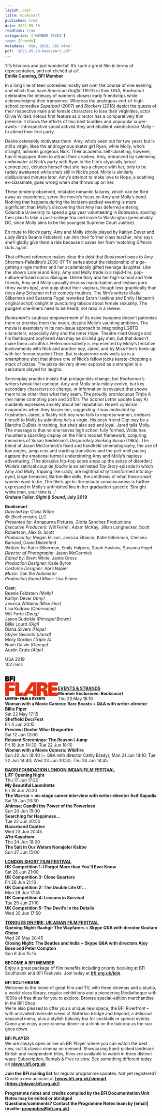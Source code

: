 ```yaml
---
layout: post
title: Booksmart
published: true
date: 2021-05-20
readtime: true
categories: ['MEMBER PICKS']
tags: [Comedy]
metadata: 'USA, 2019, 102 mins'
pdf: '2021-05-20-booksmart.pdf'
---
```

‘It’s hilarious and just wonderful! It’s such a great film in terms of representation, and not clichéd at all’.<br>
**Emilie Cunning, BFI Member**

In a long line of teen comedies mostly set over the course of one evening, and which thus have _American Graffiti_ (1973) in their DNA, _Booksmart_ celebrates the intimacy of women’s closest early friendships while acknowledging their transience. Whereas the analogous end-of-high-school comedies _Superbad_ (2007) and _Blockers_ (2018) depict the quests of their respective male and female characters to lose their virginities, actor Olivia Wilde’s riotous first feature as director has a comparatively thin premise: it shows the efforts of two best buddies and unpopular super-swots – introspective social activist Amy and ebullient valedictorian Molly – to attend their first party.

Desire ostensibly motivates them. Amy, who’s been out for two years but is still a virgin, likes the androgynous skater girl Ryan, while Molly, who’s straight, admires gorgeous Nick. Their academic self-closeting, however, has ill equipped them to attract their crushes. Amy, entranced by swimming underwater at Nick’s party with Ryan in the film’s atypically lyrical centrepiece, deludes herself that she has a chance with her, only to be rudely awakened while she’s still in Nick’s pool. Molly is similarly disillusioned minutes later. Amy’s attempt to make love to Hope, a scathing ex-classmate, goes wrong when she throws up on her.

These tenderly observed, relatable romantic failures, which can be filed away as experience, serve the movie’s focus on Amy and Molly’s bond. Nothing that happens during the incident-packed evening is more significant than Molly’s discovering that Amy has deferred entering Columbia University to spend a gap year volunteering in Botswana, spoiling their plan to take a post-college trip and move to Washington (presumably DC, since Molly aims to be the youngest Supreme Court Justice).

En route to Nick’s party, Amy and Molly (drolly played by Kaitlyn Dever and _Lady Bird_’s Beanie Feldstein) run into their former class teacher, who says she’ll gladly give them a ride because it saves her from ‘watching _Gilmore  Girls_ again’.

That offhand reference makes clear the debt that _Booksmart_ owes to Amy Sherman-Palladino’s 2000-07 TV series about the relationship of a go-getting single mother and her academically gifted teenage daughter. Like the show’s Lorelai and Rory, Amy and Molly trade in a rapid-fire, pop-culture-infused comic dialogue. Unlike Rory and her high-school and Yale friends, Amy and Molly casually discuss masturbation and lesbian porn (Amy wants tips), and quip about their vaginas, though less graphically than does Amy Schumer in her comedy routines. The film’s writers (Katie Silberman and Susanna Fogel reworked Sarah Haskins and Emily Halpern’s original script) delight in puncturing taboos about female sexuality. The pungent one-liners need to be heard, not read in a review.

_Booksmart_'s cautious empowerment of its naive twosome doesn’t patronise them or promise them the moon, despite Molly’s vaunting ambition. The movie is exemplary in its non-issue approach to integrating LGBTQ characters, especially Amy and the loner Hope. Theatre-mad George and his flamboyant boyfriend Alan may be clichéd gay men, but that doesn’t make them untruthful. Heteronormativity is represented by Molly’s tentative involvements with Nick and another boy, Jared, and by Miss Fine’s hook-up with her former student Theo. But testosterone only wells up in a smartphone shot that shows one of Nick’s fellow jocks karate-chopping a stack of pizzas. The pizza delivery driver exposed as a strangler is a caricature played for laughs.

Screenplay practice insists that protagonists change, but _Booksmart_’s writers tweak that concept. Amy and Molly only mildly evolve, but key secondary characters do change, or information is revealed that shows them to be other than what they seem. The proudly promiscuous Triple A (her name connoting porn and 2010’s _The Scarlet Letter_ update Easy A) suddenly expresses anxiety about her reputation. Hope’s cynicism evaporates when Amy kisses her, suggesting it was motivated by frustration. Jared, a flashy rich boy who fails to impress women, endears himself to Molly by admitting he’s a virgin. His posh friend Gigi may be a Blanche DuBois in training, but she’s also sad and loyal, Jared tells Molly. The message is that no one leaves high school fully formed. Wilde has mounted a sparkling display on the film’s modest framework, conjuring memories of Susan Seidelman’s _Desperately Seeking Susan_ (1985). The blend of Jason McCormick’s fixed and handheld cinematography, the use of low angles, jump cuts and startling transitions and the pell-mell pacing capture the emotional turmoil underpinning Amy and Molly’s hapless adventuring. (The abrasive hip-hop score amps up the sense of disorder.) Wilde’s satirical _coup de foudre_ is an animated _Toy Story_ episode in which Amy and Molly, tripping like crazy, are nightmarishly transformed into big-eyed, large-breasted, Barbie-like dolls, the antithesis of what these smart women want to be. The film’s up-to-the-minute consciousness is further expressed in Molly’s unfinished line in her graduation speech: ‘Straight white men, your  time is…’<br>
**Graham Fuller, _Sight & Sound_, July 2019**



**Booksmart**<br>
_Directed by_: Olivia Wilde<br>
©: Biochemistry LLC<br>
_Presented by_: Annapurna Pictures, Gloria Sanchez Productions<br>
_Executive Producers_: Will Ferrell, Adam McKay, Jillian Longnecker, Scott Robertson, Alex G. Scott<br>
_Produced by_: Megan Ellison, Jessica Elbaum, Katie Silberman, Chelsea Barnard, David Distenfeld<br>
_Written by_: Katie Silberman, Emily Halpern, Sarah Haskins, Susanna Fogel<br>
_Director of Photography_: Jason McCormick<br>
_Edited by_: Brent White, Jamie Gross<br>
_Production Designer_: Katie Byron<br>
_Costume Designer_: April Napier<br>
_Music_: Dan the Automator<br>
_Production Sound Mixer_: Lisa Pinero<br>

**Cast:**<br> 
Beanie Feldstein _(Molly)_<br>
Kaitlyn Dever _(Amy)_<br>
Jessica Williams _(Miss Fine)_<br>
Lisa Kudrow _(Charmaine)_<br>
Will Forte _(Doug)_<br>
Jason Sudeikis _(Principal Brown)_<br>
Billie Lourd _(Gigi)_<br>
Diana Silvers _(Hope)_<br>
Skyler Gisondo _(Jared)_<br>
Molly Gordon _(Triple A)_<br>
Noah Galvin _(George)_<br>
Austin Crute _(Alan)_<br>

USA 2019<br>
102 mins<br>
<br>


<img style="float: left;" src="/img/flare-logo-2020-01.png" alt="Flare logo 2020" title="Flare logo 2020">
<br>



[**EVENTS & STRANDS**](https://whatson.bfi.org.uk/Online/default.asp?BOparam::WScontent::loadArticle::permalink=previews&BOparam::WScontent::loadArticle::context_id=)<br>
**Member Exclusives: Booksmart**<br>
Thu 20 May 18:10<br>
**Woman with a Movie Camera: Rare Beasts + Q&A with writer-director Billie Piper**<br>
Sat 22 May 17:15<br>
**Sheffield Doc/Fest**<br>
Fri 4 Jun 20:15<br>
**Preview: Doctor Who: Dragonfire**<br>
Sat 12 Jun 12:00<br>
**Relaxed Screenings: The Reason I Jump**<br>
Fri 18 Jun 14:30; Tue 22 Jun 18:10<br>
**Woman with a Movie Camera: Wildfire**<br>
Sun 20 Jun 18:40 (+ Q&A with director Cathy Brady); Mon 21 Jun 18:10; Tue 22 Jun 14:40; Wed 23 Jun 20:50; Thu 24 Jun 14:45<br>


[**BAGRI FOUNDATION LONDON INDIAN FILM FESTIVAL**](https://whatson.bfi.org.uk/Online/default.asp?BOparam::WScontent::loadArticle::permalink=liff2021&BOparam::WScontent::loadArticle::context_id=)<br>
**LIFF Opening Night**<br>
Thu 17 Jun 17:20<br>
**My Beautiful Laundrette**<br>
Fri 18 Jun 20:20<br>
**The Warrior + on-stage career interview with writer-director Asif Kapadia**<br>
Sat 19 Jun 20:30<br>
**Ahimsa: Gandhi the Power of the Powerless**<br>
Sun 20 Jun 15:00<br>
**Searching for Happiness…**<br>
Tue 22 Jun 20:50<br>
**Nazarband Captive**<br>
Wed 23 Jun 20:45<br>
**A’hr Kayattam**<br>
Thu 24 Jun 18:00<br>
**The Salt in Our Waters Nonajoler Kabbo**<br>
Sun 27 Jun 15:00<br>


[**LONDON SHORT FILM FESTIVAL**](https://whatson.bfi.org.uk/Online/default.asp?BOparam::WScontent::loadArticle::permalink=londonshortfilmfestival2021&BOparam::WScontent::loadArticle::context_id=)<br>
**UK Competition 1: I Forgot More than You’ll Ever Know**<br>
Sat 26 Jun 21:00<br>
**UK Competition 3: Close Quarters**<br>
Fri 26 Jun 21:10<br>
**UK Competition 2: The Double Life Of…**<br>
Mon 28 Jun 17:45<br>
**UK Competition 4: Lessons in Survival**<br>
Tue 29 Jun 21:10<br>
**UK Competition 5: The Devil’s in the Details**<br>
Wed 30 Jun 17:50<br>


[**TONGUES ON FIRE: UK ASIAN FILM FESTIVAL**](https://whatson.bfi.org.uk/Online/default.asp?BOparam::WScontent::loadArticle::permalink=tonguesonfire&BOparam::WScontent::loadArticle::context_id=)<br>
**Opening Night: Raahgir The Wayfarers + Skype Q&A with director Goutam Ghose**<br>
Wed 26 May 20:45<br>
**Closing Night: The Beatles and India + Skype Q&A with directors Ajoy Bose and Peter Compton**<br>
Sun 6 Jun 15:15<br>


**BECOME A BFI MEMBER**<br>
Enjoy a great package of film benefits including priority booking at BFI Southbank and BFI Festivals. Join today at **[bfi.org.uk/join](https://www.bfi.org.uk/become-bfi-member)**

**BFI SOUTHBANK**<br>
Welcome to the home of great film and TV, with three cinemas and a studio, a world-class library, regular exhibitions and a pioneering Mediatheque with 1000s of free titles for you to explore. Browse special-edition merchandise in the BFI Shop.<br>
We’re also pleased to offer you a unique new space, the BFI Riverfront – with unrivalled riverside views of Waterloo Bridge and beyond, a delicious seasonal menu, plus a stylish balcony bar for cocktails or special events. Come and enjoy a pre-cinema dinner or a drink on the balcony as the sun goes down.

**BFI PLAYER**<br>
We are always open online on BFI Player where you can watch the best new, cult & classic cinema on demand. Showcasing hand-picked landmark British and independent titles, films are available to watch in three distinct ways: Subscription, Rentals & Free to view. See something different today on **[player.bfi.org.uk](https://player.bfi.org.uk/)**

**Join the BFI mailing list** for regular programme updates. Not yet registered? Create a new account at **[www.bfi.org.uk/signup](https://player.bfi.org.uk/)**

**Programme notes and credits compiled by the BFI Documentation Unit  
Notes may be edited or abridged  
Questions/comments? Contact the Programme Notes team by [email](mailto: prognotes@bfi.org.uk).**
